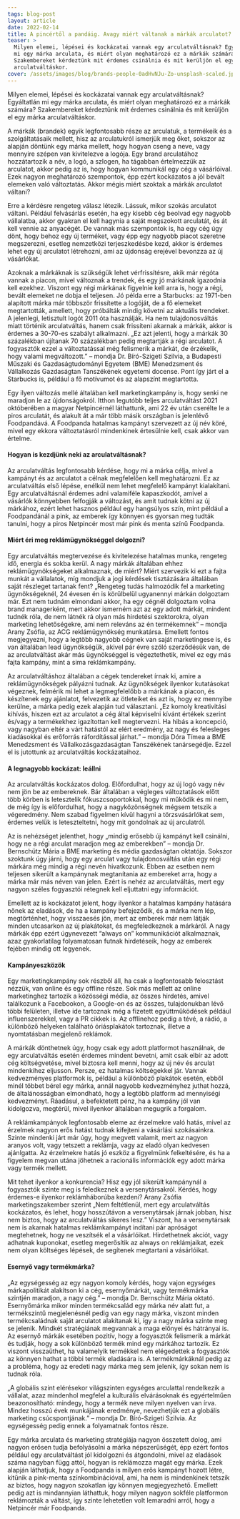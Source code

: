 ```yaml
---
tags: blog-post
layout: article
date: 2022-02-14
title: A pincértől a pandáig. Avagy miért váltanak a márkák arculatot?
teaser: >
  Milyen elemei, lépései és kockázatai vannak egy arculatváltásnak? Egyáltatlán
  mi egy márka arculata, és miért olyan meghatározó ez a márkák számára?
  Szakembereket kérdeztünk mit érdemes csinálnia és mit kerüljön el egy márka
  arculatváltáskor.
cover: /assets/images/blog/brands-people-0adHvNJu-Zo-unsplash-scaled.jpg
---
```


Milyen elemei, lépései és kockázatai vannak egy arculatváltásnak? Egyáltatlán
mi egy márka arculata, és miért olyan meghatározó ez a márkák számára?
Szakembereket kérdeztünk mit érdemes csinálnia és mit kerüljön el egy márka
arculatváltáskor.

A márkák (brandek) egyik legfontosabb része az arculatuk, a termékeik és a
szolgáltatásaik mellett, hisz az arculatukról ismerjük meg őket, sokszor az
alapján döntünk egy márka mellett, hogy hogyan cseng a neve, vagy mennyire
szépen van kivitelezve a logója. Egy brand arculatához hozzátartozik a név, a
logó, a szlogen, ha tágabban értelmezzük az arculatot, akkor pedig az is, hogy
hogyan kommunikál egy cég a vásárlóival. Ezek nagyon meghatározó szempontok,
épp ezért kockázatos a jól bevált elemeken való változtatás. Akkor mégis miért
szoktak a márkák arculatot váltani?

Erre a kérdésre rengeteg válasz létezik. Lássuk, mikor szokás arculatot
váltani. Például felvásárlás esetén, ha egy kisebb cég beolvad egy nagyobb
vállalatba, akkor gyakran el kell hagynia a saját megszokott arculatát, és át
kell vennie az anyacégét. De vannak más szempontok is, ha egy cég úgy dönt,
hogy behoz egy új terméket, vagy épp egy nagyobb piacot szeretne megszerezni,
esetleg nemzetközi terjeszkedésbe kezd, akkor is érdemes lehet egy új arculatot
létrehozni, ami az újdonság erejével bevonzza az új vásárlókat.

Azoknak a márkáknak is szükségük lehet vérfrissítésre, akik már régóta vannak a
piacon, mivel változnak a trendek, és egy jó márkának igazodnia kell ezekhez.
Viszont egy régi márkának figyelnie kell arra is, hogy a régi, bevált elemeket
ne dobja el teljesen. Jó példa erre a Starbucks: az 1971-ben alapított márka
már többször frissítette a logóját, de a fő elemeket megtartották, amellett,
hogy próbálták mindig követni az aktuális trendeket. A jelenlegi, letisztult
logót 2011 óta használják.  Ha nem tulajdonosváltás miatt történik
arculatváltás, hanem csak frissíteni akarnak a márkák, akkor is érdemes a
30-70-es szabályt alkalmazni. „Ez azt jelenti, hogy a márkák 30 százalékban
újítanak 70 százalékban pedig megtartják a régi arculatot. A fogyasztók ezzel a
változtatással még felismerik a márkát, de érzékelik, hogy valami
megváltozott.” – mondja Dr. Bíró-Szigeti Szilvia, a Budapesti Műszaki és
Gazdaságtudományi Egyetem (BME) Menedzsment és Vállalkozás Gazdaságtan
Tanszékének egyetemi docense. Pont így járt el a Starbucks is, például a fő
motívumot és az alapszínt megtartotta.

Egy ilyen változás mellé általában kell marketingkampány is, hogy senki ne
maradjon le az újdonságokról. Itthon legutóbb teljes arculatváltást 2021
októberében a magyar Netpincérnél láthattunk, ami 22 év után cserélte le a
piros arculatát, és alakult át a már több másik országban is jelenlévő
Foodpandává. A Foodpanda hatalmas kampányt szervezett az új név köré, mivel egy
ekkora változtatásról mindenkinek értesülnie kell, csak akkor van értelme.

#### Hogyan is kezdjünk neki az arculatváltásnak?

Az arculatváltás legfontosabb kérdése, hogy mi a márka célja, mivel a kampányt
és az arculatot a célnak megfelelően kell meghatározni. Ez az arculatváltás
első lépése, enélkül nem lehet megfelelő kampányt kialakítani. Egy
arculatváltásnál érdemes adni valamiféle kapaszkodót, amivel a vásárlók
könnyebben felfogják a változást, és amit tudnak kötni az új márkához, ezért
lehet hasznos például egy hangsúlyos szín, mint például a Foodpandánál a pink,
az emberek így könnyen és gyorsan meg tudták tanulni, hogy a piros Netpincér
most már pink és menta színű Foodpanda.

#### Miért éri meg reklámügynökséggel dolgozni?

Egy arculatváltás megtervezése és kivitelezése hatalmas munka, rengeteg idő,
energia és sokba kerül. A nagy márkák általában ehhez reklámügynökségeket
alkalmaznak, de miért? Miért szervezik ki ezt a fajta munkát a vállalatok, míg
mondjuk a jogi kérdések tisztázására általában saját részleget tartanak fent?
„Rengeteg tudás halmozódik fel a marketing ügynökségeknél, 24 évesen én is
körülbelül ugyanennyi márkán dolgoztam már. Ezt nem tudnám elmondani akkor, ha
egy cégnél dolgoztam volna brand managerként, mert akkor ismerném azt az egy
adott márkát, mindent tudnék róla, de nem látnék rá olyan más hirdetési
szektorokra, olyan marketing lehetőségekre, ami nem releváns az én termékemnek”
– mondja Arany Zsófia, az ACG reklámügynökség munkatársa. Emellett fontos
megjegyezni, hogy a legtöbb nagyobb cégnek van saját marketingese is, és van
általában lead ügynökségük, akivel pár évre szóló szerződésük van, de az
arculatváltást akár más ügynökséggel is végeztethetik, mivel ez egy más fajta
kampány, mint a sima reklámkampány.

Az arculatváltáshoz általában a cégek tendereket írnak ki, amire a
reklámügynökségek pályázni tudnak. Az ügynökségek ilyenkor kutatásokat
végeznek, felmérik mi lehet a legmegfelelőbb a márkának a piacon, és készítenek
egy ajánlatot, felvezetik az ötleteiket és azt is, hogy ez mennyibe kerülne, a
márka pedig ezek alapján tud választani. „Ez komoly kreativitási kihívás,
hiszen ezt az arculatot a cég által képviselni kívánt értékek szerint és/vagy a
termékekhez igazítottan kell megtervezni. Ha hibás a koncepció, vagy nagyban
eltér a várt hatástól az elért eredmény, az nagy és felesleges kiadásokkal és
erőforrás ráfordítással járhat.” – mondja Dóra Tímea a BME Menedzsment és
Vállalkozásgazdaságtan Tanszékének tanársegédje. Ezzel el is jutottunk az
arculatváltás kockázataihoz.

#### A legnagyobb kockázat: leállni

Az arculatváltás kockázatos dolog. Előfordulhat, hogy az új logó vagy név nem
jön be az embereknek. Bár általában a végleges változtatások előtt több körben
is letesztelik fókuszcsoportokkal, hogy mi működik és mi nem, de még így is
előfordulhat, hogy a nagyközönségnek mégsem tetszik a végeredmény. Nem szabad
figyelmen kívül hagyni a törzsvásárlókat sem, érdemes velük is leteszteltetni,
hogy mit gondolnak az új arculatról.

Az is nehézséget jelenthet, hogy „mindig erősebb új kampányt kell csinálni,
hogy ne a régi arculat maradjon meg az emberekben” – mondja Dr. Bernschütz
Mária a BME marketing és média gazdaságtan oktatója. Sokszor szoktunk úgy
járni, hogy egy arculat vagy tulajdonosváltás után egy régi márkára még mindig
a régi nevén hivatkozunk. Ebben az esetben nem teljesen sikerült a kampánynak
megtanítania az embereket arra, hogy a márka már más néven van jelen. Ezért is
nehéz az arculatváltás, mert egy nagyon széles fogyasztói rétegnek kell
eljuttatni egy információt.

Emellett az is kockázatot jelent, hogy ilyenkor a hatalmas kampány hatására
nőnek az eladások, de ha a kampány befejeződik, és a márka nem lép,
megtörténhet, hogy visszaesés jön, mert az emberek már nem látják minden
utcasarkon az új plakátokat, és megfeledkeznek a márkáról. A nagy márkák épp
ezért úgynevezett “always on” kommunikációt alkalmaznak, azaz gyakorlatilag
folyamatosan futnak hirdetéseik, hogy az emberek fejében mindig ott legyenek.

#### Kampányeszközök

Egy marketingkampány sok részből áll, ha csak a legfontosabb felosztást nézzük,
van online és egy offline része. Sok más mellett az online marketinghez
tartozik a közösségi média, az összes hirdetés, amivel találkozunk a
Facebookon, a Google-on és az összes, tulajdonukban lévő többi felületen,
illetve ide tartoznak még a fizetett együttműködések például influenszerekkel,
vagy a PR cikkek is. Az offlinehoz pedig a tévé, a rádió, a különböző helyeken
található óriásplakátok tartoznak, illetve a nyomtatásban megjelenő reklámok.

A márkák dönthetnek úgy, hogy csak egy adott platformot használnak, de egy
arculatváltás esetén érdemes mindent bevetni, amit csak elbír az adott cég
költségvetése, mivel biztosra kell menni, hogy az új név és arculat mindenkihez
eljusson. Persze, ez hatalmas költségekkel jár. Vannak kedvezményes platformok
is, például a különböző plakátok esetén, ebből minél többet bérel egy márka,
annál nagyobb kedvezményhez juthat hozzá, de általánosságban elmondható, hogy a
legtöbb platform ad mennyiségi kedvezményt. Ráadásul, a befektetett pénz, ha a
kampány jól van kidolgozva, megtérül, mivel ilyenkor általában megugrik a
forgalom.

A reklámkampányok legfontosabb eleme az érzelmekre való hatás, mivel az
érzelmek nagyon erős hatást tudnak kifejteni a vásárlási szokásainkra. Szinte
mindenki járt már úgy, hogy megvett valamit, mert az nagyon aranyos volt, vagy
tetszett a reklámja, vagy az eladó olyan kedvesen ajánlgatta. Az érzelmekre
hatás jó eszköz a figyelmünk felkeltésére, és ha a figyelem megvan utána
jöhetnek a racionális információk egy adott márka vagy termék mellett.

Mit tehet ilyenkor a konkurencia? Hisz egy jól sikerült kampánynál a fogyasztók
szinte meg is feledkeznek a versenytársakról. Kérdés, hogy érdemes-e ilyenkor
reklámháborúba kezdeni? Arany Zsófia marketingszakember szerint „Nem
feltétlenül, mert egy arculatváltás kockázatos, és lehet, hogy hosszútávon a
versenytársak járnak jobban, hisz nem biztos, hogy az arculatváltás sikeres
lesz.” Viszont, ha a versenytársak nem is akarnak hatalmas reklámkampányt
indítani pár apróságot megtehetnek, hogy ne veszítsék el a vásárlóikat.
Hirdethetnek akciót, vagy adhatnak kuponokat, esetleg megerősítik az always on
reklámjaikat, ezek nem olyan költséges lépések, de segítenek megtartani a
vásárlóikat.

#### Esernyő vagy termékmárka?

„Az egységesség az egy nagyon komoly kérdés, hogy vajon egységes márkapolitikát
alakítson ki a cég, esernyőmárkát, vagy termékmárka szintjén maradjon, a nagy
cég.” – mondja Dr. Bernschütz Mária oktató. Esernyőmárka mikor minden
termékcsalád egy márka név alatt fut, a termékszintű megjelenésnél pedig van
egy nagy márka, viszont minden termékcsaládnak saját arculatot alakítanak ki,
így a nagy márka szinte meg se jelenik. Mindkét stratégiának megvannak a maga
előnyei és hátrányai is. Az esernyő márkák esetében pozitív, hogy a fogyasztók
felismerik a márkát és tudják, hogy a sok különböző termék mind egy márkához
tartozik. Ez viszont visszaüthet, ha valamelyik termékkel nem elégedettek a
fogyasztók az könnyen hathat a többi termék eladására is. A termékmárkáknál
pedig az a probléma, hogy az eredeti nagy márka meg sem jelenik, így sokan nem
is tudnak róla.

„A globális szint elérésekor világszinten egységes arculattal rendelkezik a
vállalat, azaz mindenhol megfelel a kulturális elvárásoknak és egyértelműen
beazonosítható: mindegy, hogy a termék neve milyen nyelven van írva. Mindez
hosszú évek munkájának eredménye, nevezhetjük ezt a globális marketing
csúcspontjának.” – mondja Dr. Bíró-Szigeti Szilvia. Az egységesség pedig ennek
a folyamatnak fontos része.

Egy márka arculata és marketing stratégiája nagyon összetett dolog, ami nagyon
erősen tudja befolyásolni a márka népszerűségét, épp ezért fontos például egy
arculatváltást jól kidolgozni és átgondolni, mivel az eladások száma nagyban
függ attól, hogyan is reklámozza magát egy márka. Ezek alapján láthatjuk, hogy
a Foodpanda is milyen erős kampányt hozott létre, kitűnik a pink-menta
színkombinációval, ami, ha nem is mindenkinek tetszik az biztos, hogy nagyon
szokatlan így könnyen megjegyezhető. Emellett pedig azt is mindannyian
láthattuk, hogy milyen nagyon sokféle platformon reklámozták a váltást, így
szinte lehetetlen volt lemaradni arról, hogy a Netpincér már Foodpanda.
